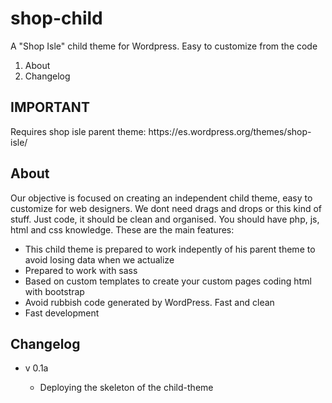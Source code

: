 # shop-child
A "Shop Isle" child theme for Wordpress. Easy to customize from the code

<ol>
<li>About</li>
<li>Changelog</li>
</ol>

<h2>IMPORTANT</h2>
Requires shop isle parent theme:
https://es.wordpress.org/themes/shop-isle/

<h2>About</h2>
Our objective is focused on creating an independent child theme, easy to customize for web designers. We dont
need drags and drops or this kind of stuff. Just code, it should be clean and organised. You should have php, js, html and css knowledge. These are the main features:

<ul>
<li>This child theme is prepared to work indepently of his parent theme to avoid losing data when we actualize</li>
<li>Prepared to work with sass</li>
<li>Based on custom templates to create your custom pages coding html with bootstrap</li>
<li>Avoid rubbish code generated by WordPress. Fast and clean</li>
<li>Fast development</li>
</ul>

<h2>Changelog</h2>
<ul>
<li>v 0.1a</li>
    <ul><li>Deploying the skeleton of the child-theme</li></ul>
</ul>